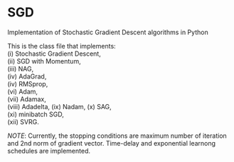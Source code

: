 # SGD
Implementation of Stochastic Gradient Descent algorithms in Python

This is the class file that implements:  
  (i) Stochastic Gradient Descent,   
  (ii) SGD with Momentum,  
  (iii) NAG,  
  (iv) AdaGrad,  
  (iv) RMSprop,  
  (vi) Adam,  
  (vii) Adamax,  
  (viii) Adadelta, 
  (ix) Nadam, 
  (x) SAG,  
  (xi) minibatch SGD,  
  (xii) SVRG.  

*NOTE*: Currently, the stopping conditions are maximum number of iteration and 2nd norm of gradient vector.
Time-delay and exponential learnong schedules are implemented.

